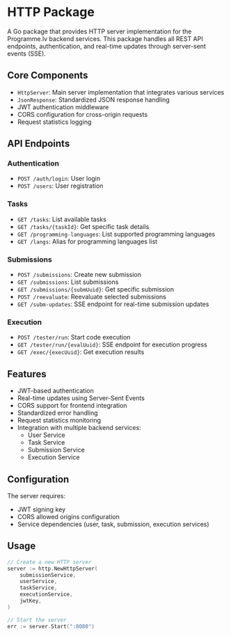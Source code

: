 # HTTP Package

A Go package that provides HTTP server implementation for the Programme.lv backend services. This package handles all REST API endpoints, authentication, and real-time updates through server-sent events (SSE).

## Core Components

- `HttpServer`: Main server implementation that integrates various services
- `JsonResponse`: Standardized JSON response handling
- JWT authentication middleware
- CORS configuration for cross-origin requests
- Request statistics logging

## API Endpoints

### Authentication
- `POST /auth/login`: User login
- `POST /users`: User registration

### Tasks
- `GET /tasks`: List available tasks
- `GET /tasks/{taskId}`: Get specific task details
- `GET /programming-languages`: List supported programming languages
- `GET /langs`: Alias for programming languages list

### Submissions
- `POST /submissions`: Create new submission
- `GET /submissions`: List submissions
- `GET /submissions/{submUuid}`: Get specific submission
- `POST /reevaluate`: Reevaluate selected submissions
- `GET /subm-updates`: SSE endpoint for real-time submission updates

### Execution
- `POST /tester/run`: Start code execution
- `GET /tester/run/{evalUuid}`: SSE endpoint for execution progress
- `GET /exec/{execUuid}`: Get execution results

## Features

- JWT-based authentication
- Real-time updates using Server-Sent Events
- CORS support for frontend integration
- Standardized error handling
- Request statistics monitoring
- Integration with multiple backend services:
  - User Service
  - Task Service
  - Submission Service
  - Execution Service

## Configuration

The server requires:
- JWT signing key
- CORS allowed origins configuration
- Service dependencies (user, task, submission, execution services)

## Usage

```go
// Create a new HTTP server
server := http.NewHttpServer(
    submissionService,
    userService,
    taskService,
    executionService,
    jwtKey,
)

// Start the server
err := server.Start(":8080")
```


